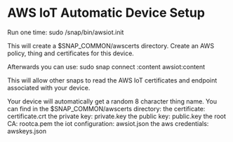 # AWS IoT Automatic Device Setup

Run one time:
  sudo /snap/bin/awsiot.init <key> <secret> <region>

This will create a $SNAP_COMMON/awscerts directory. Create an AWS policy, thing and certificates for this device.

Afterwards you can use:
  sudo snap connect <othersnap>:content awsiot:content

This will allow other snaps to read the AWS IoT certificates and endpoint associated with your device.

Your device will automatically get a random 8 character thing name. You can find in the $SNAP_COMMON/awscerts directory:
the certificate:               certificate.crt
the private key:               private.key
the public key:                public.key
the root CA:                   rootca.pem
the iot configuration:         awsiot.json
the aws credentials:           awskeys.json
